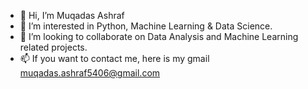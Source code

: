 - 👋 Hi, I’m Muqadas Ashraf
- 👀 I’m interested in Python, Machine Learning & Data Science.
- 💞️ I’m looking to collaborate on Data Analysis  and Machine Learning related projects.
- 📫 If you want to contact me, here is my gmail muqadas.ashraf5406@gmail.com

<!---
MuqadasAshraf-5406/MuqadasAshraf-5406 is a ✨ special ✨ repository because its `README.md` (this file) appears on your GitHub profile.
You can click the Preview link to take a look at your changes.
--->
